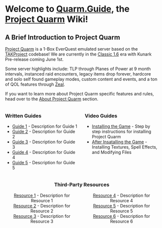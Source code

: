 # Welcome to [Quarm.Guide](https://quarm.guide), the [Project Quarm](https://www.projectquarm.com) Wiki!

## A Brief Introduction to Project Quarm

[Project Quarm](https://projectquarm.com/) is a 1-Box EverQuest emulated server based on the [TAKProject](https://www.takproject.net/) codebase! We are currently in the [Classic 1.6](#classic-1x-october-1st-2023) era with Kunark Pre-release coming June 1st.

Some server highlights include: TLP through Planes of Power at 9 month intervals, instanced raid encounters, legacy items drop forever, hardcore and solo self found gameplay modes, custom content and events, and a ton of QOL features through [Zeal](https://github.com/iamclint/Zeal).

If you want to learn more about Project Quarm specific features and rules, head over to the [About Project Quarm](#about-project-quarm) section.

<div style="display: flex;">
    <div style="flex: 1; margin-right: 10px;">
        <h3>Written Guides</h3>
        <ul>
            <li><a href="#">Guide 1</a> - Description for Guide 1</li>
            <li><a href="#">Guide 2</a> - Description for Guide 2</li>
            <li><a href="#">Guide 3</a> - Description for Guide 3</li>
            <li><a href="#">Guide 4</a> - Description for Guide 4</li>
            <li><a href="#">Guide 5</a> - Description for Guide 5</li>
        </ul>
    </div>
    <div style="flex: 1; margin-left: 10px;">
        <h3>Video Guides</h3>
        <ul>
            <li><a href="https://www.youtube.com/watch?v=aM0MX67me5Y">Installing the Game</a> - Step by step instructions for installing Project Quarm</li>
            <li><a href="https://www.youtube.com/watch?v=tmU_5kBZbu8">After Insatalling the Game</a> - Installing Textures, Spell Effects, and Modifying Files</li>
        </ul>
    </div>
</div>

<div style="text-align: center;">
    <h3>Third-Party Resources</h3>
    <div style="display: flex; justify-content: center;">
        <div style="margin-right: 10px;">
            <ul style="list-style: none; padding: 0; margin: 0;">
                <li style="text-align: center;"><a href="#">Resource 1</a> - Description for Resource 1</li>
                <li style="text-align: center;"><a href="#">Resource 2</a> - Description for Resource 2</li>
                <li style="text-align: center;"><a href="#">Resource 3</a> - Description for Resource 3</li>
            </ul>
        </div>
        <div style="margin-left: 10px;">
            <ul style="list-style: none; padding: 0; margin: 0;">
                <li style="text-align: center;"><a href="#">Resource 4</a> - Description for Resource 4</li>
                <li style="text-align: center;"><a href="#">Resource 5</a> - Description for Resource 5</li>
                <li style="text-align: center;"><a href="#">Resource 6</a> - Description for Resource 6</li>
            </ul>
        </div>
    </div>
</div>
